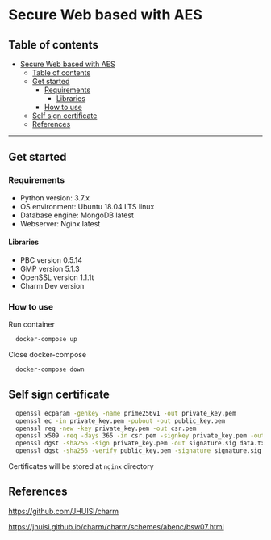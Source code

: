 # Secure Web based with AES

## Table of contents

- [Secure Web based with AES](#secure-web-based-with-aes)
  - [Table of contents](#table-of-contents)
  - [Get started](#get-started)
    - [Requirements](#requirements)
      - [Libraries](#libraries)
    - [How to use](#how-to-use)
  - [Self sign certificate](#self-sign-certificate)
  - [References](#references)

---

## Get started

### Requirements

- Python version: 3.7.x
- OS environment: Ubuntu 18.04 LTS linux
- Database engine: MongoDB latest
- Webserver: Nginx latest

#### Libraries

- PBC version 0.5.14
- GMP version 5.1.3
- OpenSSL version 1.1.1t
- Charm Dev version

### How to use

Run container

```sh
  docker-compose up 
```

Close docker-compose

```sh
  docker-compose down 
```

## Self sign certificate

```sh
  openssl ecparam -genkey -name prime256v1 -out private_key.pem
  openssl ec -in private_key.pem -pubout -out public_key.pem
  openssl req -new -key private_key.pem -out csr.pem
  openssl x509 -req -days 365 -in csr.pem -signkey private_key.pem -out certificate.crt
  openssl dgst -sha256 -sign private_key.pem -out signature.sig data.txt
  openssl dgst -sha256 -verify public_key.pem -signature signature.sig data.txt
```

Certificates will be stored at `nginx` directory

## References
https://github.com/JHUISI/charm

https://jhuisi.github.io/charm/charm/schemes/abenc/bsw07.html
